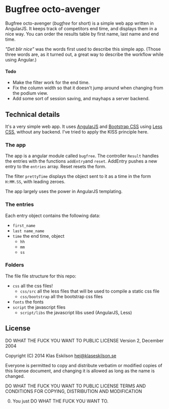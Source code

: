 Bugfree octo-avenger
====================
Bugfree octo-avenger (_bugfree_ for short) is a simple web app written in AngularJS. It keeps track of competitors end time,
and displays them in a nice way. You can order the results table by first name, last name and
end time.

_"Det blir nice"_ was the words first used to describe this simple app. (Those three
words are, as it turned out, a great way to describe the workflow while using Angular.)

#### Todo
* Make the filter work for the end time.
* Fix the column width so that it doesn't jump around when changing from the podium view.
* Add some sort of session saving, and mayhaps a server backend.

## Technical details
It's a very simple web app. It uses [AngularJS](http://angularjs.org) and [Bootstrap CSS](http://getbootstrap.com)
using [Less CSS](http://lesscss.org), without any backend. I've tried to apply the KISS principle here.

### The app
The app is a angular module called `bugfree`. The controller `Result` handles the
entries with the functions `addEntry`and `reset`. AddEntry pushes a new entry
to the `entries` array. Reset resets the form.

The filter `prettyTime` displays the object sent to it as a time in the form
`H:MM.SS`, with leading zeroes.

The app largely uses the power in AngularJS templating.

### The entries
Each entry object contains the following data:
* `first_name`
* `last name_name`
* `time` the end time, object
	* `hh`
	* `mm`
	* `ss`

### Folders
The file file structure for this repo:
* `css` all the css files!
	* `css/src` all the less files that will be used to compile a static css file
	* `css/bootstrap` all the bootstrap css files
* `fonts` the fonts
* `script` the javascript files
	* `script/libs` the javascript libs used (AngularJS, Less)

## License
DO WHAT THE FUCK YOU WANT TO PUBLIC LICENSE
Version 2, December 2004

Copyright (C) 2014 Klas Eskilson <hej@klaseskilson.se>

Everyone is permitted to copy and distribute verbatim or modified
copies of this license document, and changing it is allowed as long
as the name is changed.

DO WHAT THE FUCK YOU WANT TO PUBLIC LICENSE
TERMS AND CONDITIONS FOR COPYING, DISTRIBUTION AND MODIFICATION

0. You just DO WHAT THE FUCK YOU WANT TO.

